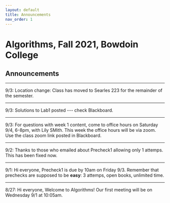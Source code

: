 ```yaml
---
layout: default 
title: Announcements
nav_order: 1
---
```




# Algorithms,  Fall 2021, Bowdoin College 
## Announcements 

***

9/3: Location change:   Class has moved to Searles 223 for the remainder of the semester. 

***

9/3:  Solutions to Lab1 posted --- check Blackboard. 

***

9/3:  For questions with week 1 content, come to office hours on Saturday 9/4, 6-8pm, with Lily SMith. This week the office hours will be via zoom.  Use the class zoom link posted in Blackboard. 

***

9/2: Thanks to those who emailed about Precheck1 allowing only 1 attemps. This has been fixed now. 

***

9/1:  Hi everyone, Precheck1 is due by 10am on Friday 9/3. Remember that prechecks are supposed to be __easy__: 3 attemps, open books, unlimited time. 

***

8/27:  Hi everyone, Welcome to Algorithms! Our first meeting will be on Wednesday 9/1 at 10:05am. 
